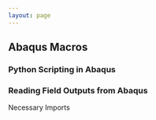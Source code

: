 ```yaml
---
layout: page
---
```

## Abaqus Macros
### Python Scripting in Abaqus
### Reading Field Outputs from Abaqus  
Necessary Imports

